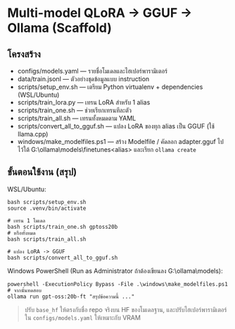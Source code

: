 # Multi-model QLoRA → GGUF → Ollama (Scaffold)

## โครงสร้าง
- configs/models.yaml — รายชื่อโมเดลและไฮเปอร์พารามิเตอร์
- data/train.jsonl — ตัวอย่างชุดข้อมูลแบบ instruction
- scripts/setup_env.sh — เตรียม Python virtualenv + dependencies (WSL/Ubuntu)
- scripts/train_lora.py — เทรน LoRA สำหรับ 1 alias
- scripts/train_one.sh — ช่วยเรียกเทรนทีละตัว
- scripts/train_all.sh — เทรนทั้งหมดตาม YAML
- scripts/convert_all_to_gguf.sh — แปลง LoRA ของทุก alias เป็น GGUF (ใช้ llama.cpp)
- windows/make_modelfiles.ps1 — สร้าง Modelfile / คัดลอก adapter.gguf ไปไว้ใต้ G:\ollama\models\finetunes\<alias> และเรียก `ollama create`

## ขั้นตอนใช้งาน (สรุป)
WSL/Ubuntu:
```
bash scripts/setup_env.sh
source .venv/bin/activate

# เทรน 1 โมเดล
bash scripts/train_one.sh gptoss20b
# หรือทั้งหมด
bash scripts/train_all.sh

# แปลง LoRA -> GGUF
bash scripts/convert_all_to_gguf.sh
```

Windows PowerShell (Run as Administrator ถ้าต้องเขียนลง G:\ollama\models):
```
powershell -ExecutionPolicy Bypass -File .\windows\make_modelfiles.ps1
# จากนั้นทดสอบ
ollama run gpt-oss:20b-ft "สรุปข้อความนี้ ..."
```

> ปรับ `base_hf` ให้ตรงกับชื่อ repo จริงบน HF ของโมเดลฐาน, และปรับไฮเปอร์พารามิเตอร์ใน `configs/models.yaml` ให้เหมาะกับ VRAM
